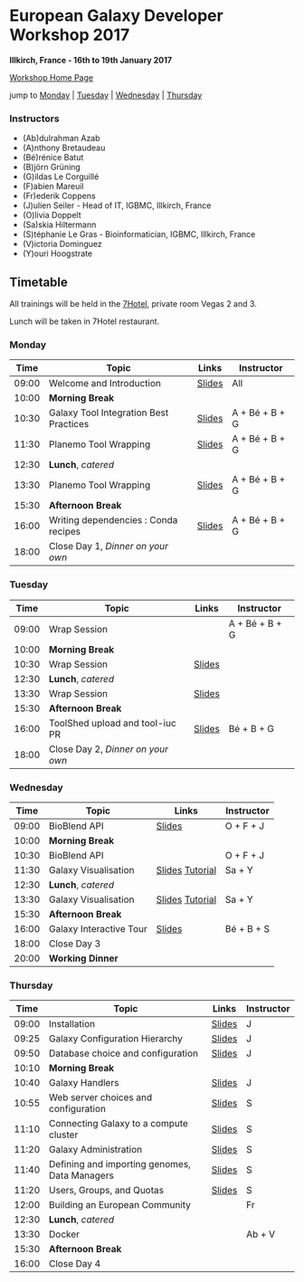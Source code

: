 # European Galaxy Developer Workshop 2017

**Illkirch, France - 16th to 19th January 2017**

[Workshop Home Page](http://www.france-bioinformatique.fr/fr/evenements/EGDW2017)

jump to [Monday](#monday) | [Tuesday](#tuesday) | [Wednesday](#wednesday) | [Thursday](#thursday)

### Instructors

* (Ab)dulrahman Azab
* (A)nthony Bretaudeau
* (Bé)rénice Batut
* (B)jörn Grüning
* (G)ildas Le Corguillé
* (F)abien Mareuil
* (Fr)ederik Coppens
* (J)ulien Seiler - Head of IT, IGBMC, Illkirch, France
* (O)livia Doppelt
* (Sa)skia Hiltermann
* (S)téphanie Le Gras - Bioinformatician, IGBMC, Illkirch, France
* (V)ictoria Dominguez
* (Y)ouri Hoogstrate

## Timetable

All trainings will be held in the [7Hotel](http://7hotel.fr/en/), private room Vegas 2 and 3.

Lunch will be taken in 7Hotel restaurant.

### Monday

| **Time** | **Topic** | **Links** | **Instructor** |
| -------- | --------- | --------- | ----------- |
| 09:00 | Welcome and Introduction | [Slides](https://igbmc.github.io/egdw2017/day1/introduction.pdf) | All |
| 10:00 | **Morning Break** |  |  |
| 10:30 | Galaxy Tool Integration Best Practices | [Slides](http://galaxyproject.github.io/training-material/Dev-Corner/slides/tool_integration.html) | A + Bé + B + G |
| 11:30 | Planemo Tool Wrapping | [Slides](http://galaxyproject.github.io/training-material/Dev-Corner/slides/tool_integration.html) | A + Bé + B + G |
| 12:30 | **Lunch**, *catered* | | |
| 13:30 | Planemo Tool Wrapping | [Slides](http://galaxyproject.github.io/training-material/Dev-Corner/slides/tool_integration.html) | A + Bé + B + G |
| 15:30 | **Afternoon Break** | | |
| 16:00 | Writing dependencies : Conda recipes | [Slides](http://galaxyproject.github.io/training-material/Dev-Corner/slides/tool_integration.html) | A + Bé + B + G |
| 18:00 | Close Day 1, *Dinner on your own* |  |  |

### Tuesday

| **Time** | **Topic** | **Links** | **Instructor** |
| -------- | --------- | --------- | ----------- |
| 09:00 | Wrap Session |  | A + Bé + B + G |
| 10:00 | **Morning Break** |  |  |
| 10:30 | Wrap Session | [Slides](https://github.com/galaxyproject/training-material/tree/master/Dev-Corner) |  |
| 12:30 | **Lunch**, *catered* | | |
| 13:30 | Wrap Session | [Slides](https://github.com/galaxyproject/training-material/tree/master/Dev-Corner) | |
| 15:30 | **Afternoon Break** | | |
| 16:00 | ToolShed upload and tool-iuc PR | [Slides](https://igbmc.github.io/egdw2017/day2/toolshed/index.html) | Bé + B + G |
| 18:00 | Close Day 2, *Dinner on your own* |  |  |

### Wednesday

| **Time** | **Topic** | **Links** | **Instructor** |
| -------- | --------- | --------- | ----------- |
| 09:00 | BioBlend API | [Slides](http://galaxyproject.github.io/training-material/Dev-Corner/slides/bioblend_api.html#4) | O + F + J |
| 10:00 | **Morning Break** |  |  |
| 10:30 | BioBlend API |  | O + F + J |
| 11:30 | Galaxy Visualisation | [Slides](http://galaxyproject.github.io/training-material/Dev-Corner/slides/bioblend_api.html) [Tutorial](http://galaxyproject.github.io/training-material/Dev-Corner/tutorials/visualizations) | Sa + Y |
| 12:30 | **Lunch**, *catered* | | |
| 13:30 | Galaxy Visualisation | [Slides](http://galaxyproject.github.io/training-material/Dev-Corner/slides/bioblend_api.html) [Tutorial](http://galaxyproject.github.io/training-material/Dev-Corner/tutorials/visualizations) | Sa + Y |
| 15:30 | **Afternoon Break** | | |
| 16:00 | Galaxy Interactive Tour | [Slides](http://galaxyproject.github.io/training-material/Dev-Corner/slides/interactive_tour.html) | Bé + B + S |
| 18:00 | Close Day 3 |  |  |
| 20:00 | **Working Dinner** |  |  |

### Thursday

| **Time** | **Topic** | **Links** | **Instructor** |
| -------- | --------- | --------- | ----------- |
| 09:00 | Installation | [Slides](https://igbmc.github.io/egdw2017/day4/admin/00-installation/index.html) | J |
| 09:25 | Galaxy Configuration Hierarchy | [Slides](https://igbmc.github.io/egdw2017/day4/admin/01-configuration-hierarchy/index.html) | J |
| 09:50 | Database choice and configuration | [Slides](https://igbmc.github.io/egdw2017/day4/admin/02-database/index.html) | J |
| 10:10 | **Morning Break** |  |  |
| 10:40 | Galaxy Handlers | [Slides](https://igbmc.github.io/egdw2017/day4/admin/03-handlers/index.html) | J |
| 10:55 | Web server choices and configuration | [Slides](https://igbmc.github.io/egdw2017/day4/admin/04-web-server/index.html) | S |
| 11:10 | Connecting Galaxy to a compute cluster | [Slides](https://igbmc.github.io/egdw2017/day4/admin/05-compute-cluster/index.html) | S |
| 11:20 | Galaxy Administration | [Slides](https://igbmc.github.io/egdw2017/day4/admin/06-admin/index.html) | S |
| 11:40 | Defining and importing genomes, Data Managers | [Slides](https://igbmc.github.io/egdw2017/day4/admin/07-genomes-datamanagers/index.html) | S |
| 11:20 | Users, Groups, and Quotas | [Slides](https://igbmc.github.io/egdw2017/day4/admin/08-quota-users-groups/index.html) | S |
| 12:00 | Building an European Community |  | Fr |
| 12:30 | **Lunch**, *catered* | | |
| 13:30 | Docker |  | Ab + V |
| 15:30 | **Afternoon Break** | | |
| 16:00 | Close Day 4 |  |  |
